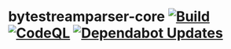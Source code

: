 # bytestreamparser-core [![Build](https://github.com/bytestreamparser/bytestreamparser-core/actions/workflows/build.yaml/badge.svg)](https://github.com/bytestreamparser/bytestreamparser-core/actions/workflows/build.yaml) [![CodeQL](https://github.com/bytestreamparser/bytestreamparser-core/actions/workflows/github-code-scanning/codeql/badge.svg)](https://github.com/bytestreamparser/bytestreamparser-core/actions/workflows/github-code-scanning/codeql) [![Dependabot Updates](https://github.com/bytestreamparser/bytestreamparser-core/actions/workflows/dependabot/dependabot-updates/badge.svg)](https://github.com/bytestreamparser/bytestreamparser-core/actions/workflows/dependabot/dependabot-updates)